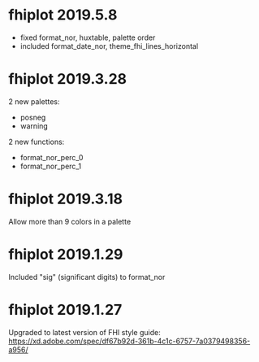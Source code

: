 # fhiplot 2019.5.8

- fixed format_nor, huxtable, palette order
- included format_date_nor, theme_fhi_lines_horizontal

# fhiplot 2019.3.28

2 new palettes:

- posneg
- warning

2 new functions:

- format_nor_perc_0
- format_nor_perc_1

# fhiplot 2019.3.18

Allow more than 9 colors in a palette

# fhiplot 2019.1.29

Included "sig" (significant digits) to format_nor

# fhiplot 2019.1.27

Upgraded to latest version of FHI style guide: https://xd.adobe.com/spec/df67b92d-361b-4c1c-6757-7a0379498356-a956/
